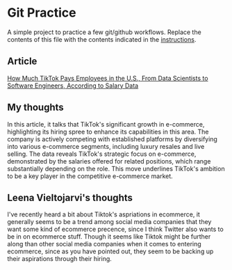 # Git Practice
A simple project to practice a few git/github workflows.  Replace the contents of this file with the contents indicated in the [instructions](./instructions.md).

## Article
[How Much TikTok Pays Employees in the U.S., From Data Scientists to Software Engineers, According to Salary Data](https://www.entrepreneur.com/business-news/what-does-tiktok-pay-see-salary-data-on-hundreds-of-jobs/468647)

## My thoughts

In this article, it talks that TikTok's significant growth in e-commerce, highlighting its hiring spree to enhance its capabilities in this area. The company is actively competing with established platforms by diversifying into various e-commerce segments, including luxury resales and live selling. The data reveals TikTok's strategic focus on e-commerce, demonstrated by the salaries offered for related positions, which range substantially depending on the role. This move underlines TikTok's ambition to be a key player in the competitive e-commerce market.

## Leena Vieltojarvi's thoughts

I've recently heard a bit about Tiktok's aspriations in ecommerce, it generally seems to be a trend among social media companies that they want some kind of ecommerce precence, since I think Twitter also wants to be in on ecommerce stuff. Though it seems like Tiktok might be further along than other social media companies when it comes to entering ecommerce, since as you have pointed out, they seem to be backing up their aspirations through their hiring. 